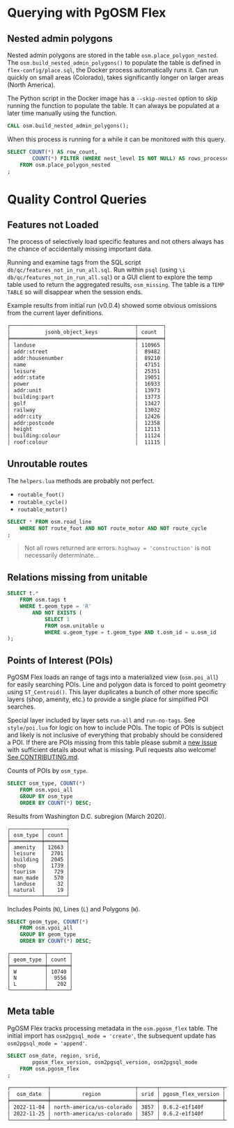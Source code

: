 # Querying with PgOSM Flex

## Nested admin polygons

Nested admin polygons are stored in the table `osm.place_polygon_nested`.
The `osm.build_nested_admin_polygons()` to populate the table is defined in `flex-config/place.sql`,
the Docker process automatically runs it.
Can run quickly on small areas (Colorado), takes significantly longer on larger
areas (North America).


The Python script in the Docker image has a `--skip-nested` option to skip
running the function to populate the table.  It can always be populated
at a later time manually using the function.

```sql
CALL osm.build_nested_admin_polygons();
```

When this process is running for a while it can be monitored with this query.

```sql
SELECT COUNT(*) AS row_count,
        COUNT(*) FILTER (WHERE nest_level IS NOT NULL) AS rows_processed
    FROM osm.place_polygon_nested
;
```


# Quality Control Queries

## Features not Loaded

The process of selectively load specific features and not others always has the chance
of accidentally missing important data.

Running and examine tags from the SQL script `db/qc/features_not_in_run_all.sql`.
Run within `psql` (using `\i db/qc/features_not_in_run_all.sql`) or a GUI client
to explore the temp table used to return the aggregated results, `osm_missing`.
The table is a `TEMP TABLE` so will disappear when the session ends.

Example results from initial run (v0.0.4) showed some obvious omissions from the
current layer definitions.

```bash
┌────────────────────────────────────────┬────────┐
│           jsonb_object_keys            │ count  │
╞════════════════════════════════════════╪════════╡
│ landuse                                │ 110965 │
│ addr:street                            │  89482 │
│ addr:housenumber                       │  89210 │
│ name                                   │  47151 │
│ leisure                                │  25351 │
│ addr:state                             │  19051 │
│ power                                  │  16933 │
│ addr:unit                              │  13973 │
│ building:part                          │  13773 │
│ golf                                   │  13427 │
│ railway                                │  13032 │
│ addr:city                              │  12426 │
│ addr:postcode                          │  12358 │
│ height                                 │  12113 │
│ building:colour                        │  11124 │
│ roof:colour                            │  11115 │
```

## Unroutable routes

The `helpers.lua` methods are probably not perfect.

* `routable_foot()`
* `routable_cycle()`
* `routable_motor()`



```sql
SELECT * FROM osm.road_line
    WHERE NOT route_foot AND NOT route_motor AND NOT route_cycle
;
```
> Not all rows returned are errors.  `highway = 'construction'` is not necessarily determinate...


## Relations missing from unitable

```sql
SELECT t.*
    FROM osm.tags t
    WHERE t.geom_type = 'R' 
        AND NOT EXISTS (
            SELECT 1
            FROM osm.unitable u
            WHERE u.geom_type = t.geom_type AND t.osm_id = u.osm_id
);
```



## Points of Interest (POIs)

PgOSM Flex loads an range of tags into a materialized view (`osm.poi_all`) for
easily searching POIs.
Line and polygon data is forced to point geometry using
`ST_Centroid()`.  This layer duplicates a bunch of other more specific layers
(shop, amenity, etc.) to provide a single place for simplified POI searches.

Special layer included by layer sets `run-all` and `run-no-tags`.
See `style/poi.lua` for logic on how to include POIs.
The topic of POIs is subject and likely is not inclusive of everything that probably should be considered
a POI. If there are POIs missing
from this table please submit a [new issue](https://github.com/rustprooflabs/pgosm-flex/issues/new)
with sufficient details about what is missing.
Pull requests also welcome! [See CONTRIBUTING.md](CONTRIBUTING.md).


Counts of POIs by `osm_type`.

```sql
SELECT osm_type, COUNT(*)
    FROM osm.vpoi_all
    GROUP BY osm_type
    ORDER BY COUNT(*) DESC;
```

Results from Washington D.C. subregion (March 2020).

```
┌──────────┬───────┐
│ osm_type │ count │
╞══════════╪═══════╡
│ amenity  │ 12663 │
│ leisure  │  2701 │
│ building │  2045 │
│ shop     │  1739 │
│ tourism  │   729 │
│ man_made │   570 │
│ landuse  │    32 │
│ natural  │    19 │
└──────────┴───────┘
```

Includes Points (`N`), Lines (`L`) and Polygons (`W`).


```sql
SELECT geom_type, COUNT(*) 
    FROM osm.vpoi_all
    GROUP BY geom_type
    ORDER BY COUNT(*) DESC;
```

```
┌───────────┬───────┐
│ geom_type │ count │
╞═══════════╪═══════╡
│ W         │ 10740 │
│ N         │  9556 │
│ L         │   202 │
└───────────┴───────┘
```

## Meta table

PgOSM Flex tracks processing metadata in the ``osm.pgosm_flex``  table. The initial import
has `osm2pgsql_mode = 'create'`, the subsequent update has
`osm2pgsql_mode = 'append'`. 


```sql
SELECT osm_date, region, srid,
        pgosm_flex_version, osm2pgsql_version, osm2pgsql_mode
    FROM osm.pgosm_flex
;
```

```bash
┌────────────┬───────────────────────────┬──────┬────────────────────┬───────────────────┬────────────────┐
│  osm_date  │          region           │ srid │ pgosm_flex_version │ osm2pgsql_version │ osm2pgsql_mode │
╞════════════╪═══════════════════════════╪══════╪════════════════════╪═══════════════════╪════════════════╡
│ 2022-11-04 │ north-america/us-colorado │ 3857 │ 0.6.2-e1f140f      │ 1.7.2             │ create         │
│ 2022-11-25 │ north-america/us-colorado │ 3857 │ 0.6.2-e1f140f      │ 1.7.2             │ append         │
└────────────┴───────────────────────────┴──────┴────────────────────┴───────────────────┴────────────────┘
```
